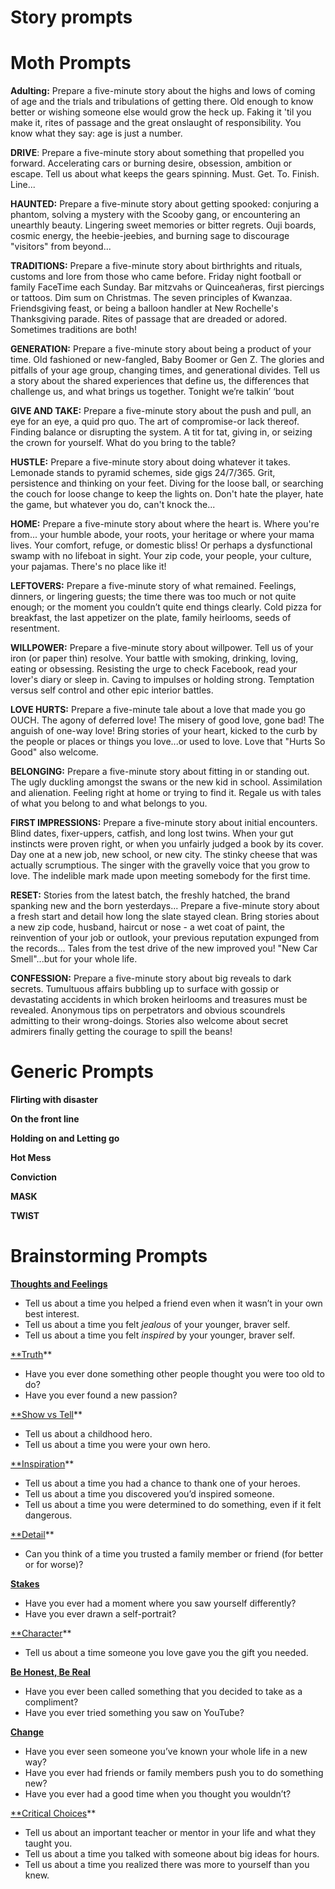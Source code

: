 # Story prompts

# Moth Prompts

**Adulting:** Prepare a five-minute story about the highs and lows of coming of age and the trials and tribulations of getting there. Old enough to know better or wishing someone else would grow the heck up. Faking it 'til you make it, rites of passage and the great onslaught of responsibility. You know what they say: age is just a number.

**DRIVE**: Prepare a five-minute story about something that propelled you forward. Accelerating cars or burning desire, obsession, ambition or escape. Tell us about what keeps the gears spinning. Must. Get. To. Finish. Line...

**HAUNTED:** Prepare a five-minute story about getting spooked: conjuring a phantom, solving a mystery with the Scooby gang, or encountering an unearthly beauty. Lingering sweet memories or bitter regrets. Ouji boards, cosmic energy, the heebie-jeebies, and burning sage to discourage "visitors" from beyond...

**TRADITIONS:** Prepare a five-minute story about birthrights and rituals, customs and lore from those who came before. Friday night football or family FaceTime each Sunday. Bar mitzvahs or Quinceañeras, first piercings or tattoos. Dim sum on Christmas. The seven principles of Kwanzaa. Friendsgiving feast, or being a balloon handler at New Rochelle's Thanksgiving parade. Rites of passage that are dreaded or adored. Sometimes traditions are both!

**GENERATION:** Prepare a five-minute story about being a product of your time. Old fashioned or new-fangled, Baby Boomer or Gen Z. The glories and pitfalls of your age group, changing times, and generational divides. Tell us a story about the shared experiences that define us, the differences that challenge us, and what brings us together. Tonight we’re talkin’ ‘bout

**GIVE AND TAKE:** Prepare a five-minute story about the push and pull, an eye for an eye, a quid pro quo. The art of compromise-or lack thereof. Finding balance or disrupting the system. A tit for tat, giving in, or seizing the crown for yourself. What do you bring to the table?

**HUSTLE:** Prepare a five-minute story about doing whatever it takes. Lemonade stands to pyramid schemes, side gigs 24/7/365. Grit, persistence and thinking on your feet. Diving for the loose ball, or searching the couch for loose change to keep the lights on. Don't hate the player, hate the game, but whatever you do, can't knock the...

**HOME:** Prepare a five-minute story about where the heart is. Where you're from... your humble abode, your roots, your heritage or where your mama lives. Your comfort, refuge, or domestic bliss! Or perhaps a dysfunctional swamp with no lifeboat in sight. Your zip code, your people, your culture, your pajamas. There's no place like it!

**LEFTOVERS:** Prepare a five-minute story of what remained. Feelings, dinners, or lingering guests; the time there was too much or not quite enough; or the moment you couldn’t quite end things clearly. Cold pizza for breakfast, the last appetizer on the plate, family heirlooms, seeds of resentment.

**WILLPOWER:** Prepare a five-minute story about willpower. Tell us of your iron (or paper thin) resolve. Your battle with smoking, drinking, loving, eating or obsessing. Resisting the urge to check Facebook, read your lover's diary or sleep in. Caving to impulses or holding strong. Temptation versus self control and other epic interior battles.

**LOVE HURTS:** Prepare a five-minute tale about a love that made you go OUCH. The agony of deferred love! The misery of good love, gone bad! The anguish of one-way love! Bring stories of your heart, kicked to the curb by the people or places or things you love...or used to love. Love that "Hurts So Good" also welcome.

**BELONGING:** Prepare a five-minute story about fitting in or standing out. The ugly duckling amongst the swans or the new kid in school. Assimilation and alienation. Feeling right at home or trying to find it. Regale us with tales of what you belong to and what belongs to you.

**FIRST IMPRESSIONS:** Prepare a five-minute story about initial encounters. Blind dates, fixer-uppers, catfish, and long lost twins. When your gut instincts were proven right, or when you unfairly judged a book by its cover. Day one at a new job, new school, or new city. The stinky cheese that was actually scrumptious. The singer with the gravelly voice that you grow to love. The indelible mark made upon meeting somebody for the first time.

**RESET:** Stories from the latest batch, the freshly hatched, the brand spanking new and the born yesterdays... Prepare a five-minute story about a fresh start and detail how long the slate stayed clean. Bring stories about a new zip code, husband, haircut or nose - a wet coat of paint, the reinvention of your job or outlook, your previous reputation expunged from the records... Tales from the test drive of the new improved you! "New Car Smell"...but for your whole life.

**CONFESSION:** Prepare a five-minute story about big reveals to dark secrets. Tumultuous affairs bubbling up to surface with gossip or devastating accidents in which broken heirlooms and treasures must be revealed. Anonymous tips on perpetrators and obvious scoundrels admitting to their wrong-doings. Stories also welcome about secret admirers finally getting the courage to spill the beans!

# Generic Prompts

**Flirting with disaster**

**On the front line**

**Holding on and Letting go** 

**Hot Mess** 

**Conviction**

**MASK**

**TWIST**

# Brainstorming Prompts

[**Thoughts and Feelings**](https://themoth.org/dispatches/storytelling-school-teacher-talent-show)

- Tell us about a time you helped a friend even when it wasn’t in your own best interest.
- Tell us about a time you felt *jealous* of your younger, braver self.
- Tell us about a time you felt *inspired* by your younger, braver self.

[**Trut](https://www.youtube.com/watch?v=10mYpCc1jYI)[h](https://themoth.org/dispatches/storytelling-school-pas-de-une)**

- Have you ever done something other people thought you were too old to do?
- Have you ever found a new passion?

[**Show vs Tel](https://themoth.org/dispatches/storytelling-school-real-men-dont-rob-banks)[l](https://www.youtube.com/watch?v=o-jAUVsqFUo)**

- Tell us about a childhood hero.
- Tell us about a time you were your own hero.

[**Inspiratio](https://themoth.org/dispatches/storytelling-school-ruby-bridges-infleunce)[n](https://www.youtube.com/watch?v=nBfeSJ5fCak&feature=emb_title)**

- Tell us about a time you had a chance to thank one of your heroes.
- Tell us about a time you discovered you’d inspired someone.
- Tell us about a time you were determined to do something, even if it felt dangerous.

[**Detai](https://themoth.org/dispatches/home-schooled-the-bad-haircut)[l](https://www.youtube.com/watch?v=lLNTSjlZ0z8)**

- Can you think of a time you trusted a family member or friend (for better or for worse)?

[**Stakes**](https://themoth.org/dispatches/home-schooled-pastels-and-crayons)

- Have you ever had a moment where you saw yourself differently?
- Have you ever drawn a self-portrait?

[**Characte](https://themoth.org/dispatches/storytelling-school-the-care-package)[r](https://www.youtube.com/watch?v=2zBu3lz6syI&feature=emb_title)**

- Tell us about a time someone you love gave you the gift you needed.

[**Be Honest, Be Real**](https://themoth.org/dispatches/storytelling-school-mushroom-turned-bear)

- Have you ever been called something that you decided to take as a compliment?
- Have you ever tried something you saw on YouTube?

[**Change**](https://themoth.org/dispatches/storytelling-school-the-prom)

- Have you ever seen someone you’ve known your whole life in a new way?
- Have you ever had friends or family members push you to do something new?
- Have you ever had a good time when you thought you wouldn’t?

[**Critical Choice](https://themoth.org/dispatches/storytelling-school-the-moon-and-stars-talks)[s](https://www.youtube.com/watch?v=IlRifpPk2x0)**

- Tell us about an important teacher or mentor in your life and what they taught you.
- Tell us about a time you talked with someone about big ideas for hours.
- Tell us about a time you realized there was more to yourself than you knew.